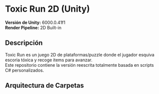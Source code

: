 # Toxic Run 2D (Unity)

**Versión de Unity:** 6000.0.41f1  
**Render Pipeline:** 2D Built-in

## Descripción

Toxic Run es un juego 2D de plataformas/puzzle donde el jugador esquiva escoria tóxica y recoge items para avanzar.  
Este repositorio contiene la versión reescrita totalmente basada en scripts C# personalizados.

## Arquitectura de Carpetas


